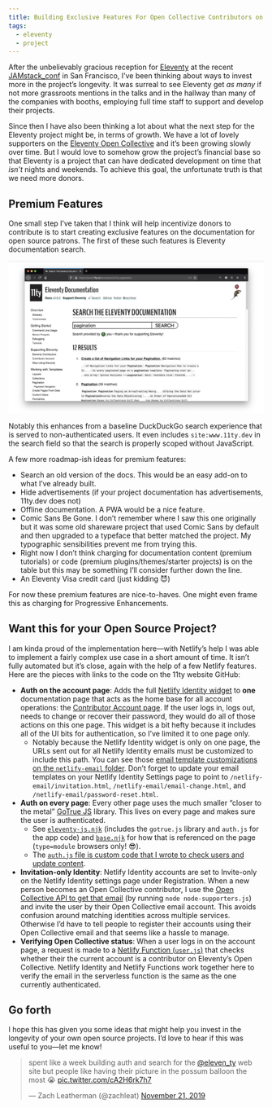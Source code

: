 ```yaml
---
title: Building Exclusive Features For Open Collective Contributors on Netlify
tags:
  - eleventy
  - project
---
```

After the unbelievably gracious reception for [Eleventy](https://www.11ty.dev/) at the recent [JAMstack_conf](https://jamstackconf.com/) in San Francisco, I’ve been thinking about ways to invest more in the project’s longevity. It was surreal to see Eleventy get _as many_ if not more grassroots mentions in the talks and in the hallway than many of the companies with booths, employing full time staff to support and develop their projects.

Since then I have also been thinking a lot about what the next step for the Eleventy project might be, in terms of growth. We have a lot of lovely supporters on the [Eleventy Open Collective](https://opencollective.com/11ty) and it’s been growing slowly over time. But I would love to somehow grow the project’s financial base so that Eleventy is a project that can have dedicated development on time that _isn’t_ nights and weekends. To achieve this goal, the unfortunate truth is that we need more donors.

## Premium Features

One small step I’ve taken that I think will help incentivize donors to contribute is to start creating exclusive features on the documentation for open source patrons. The first of these such features is Eleventy documentation search.

<img src="/web/img/posts/pro-open-source/eleventy-search.jpg" alt="Eleventy Contributor Account search for Pagination" class="primary">

Notably this enhances from a baseline DuckDuckGo search experience that is served to non-authenticated users. It even includes `site:www.11ty.dev` in the search field so that the search is properly scoped without JavaScript.

A few more roadmap-ish ideas for premium features:

* Search an old version of the docs. This would be an easy add-on to what I’ve already built.
* Hide advertisements (if your project documentation has advertisements, 11ty.dev does not)
* Offline documentation. A PWA would be a nice feature.
* Comic Sans Be Gone. I don’t remember where I saw this one originally but it was some old shareware project that used Comic Sans by default and then upgraded to a typeface that better matched the project. My typographic sensibilities prevent me from trying this.
* Right now I don’t think charging for documentation content (premium tutorials) or code (premium plugins/themes/starter projects) is on the table but this may be something I’ll consider further down the line.
* An Eleventy Visa credit card (just kidding 😈)

For now these premium features are nice-to-haves. One might even frame this as charging for Progressive Enhancements.

## Want this for your Open Source Project?

I am kinda proud of the implementation here—with Netlify’s help I was able to implement a fairly complex use case in a short amount of time. It isn’t fully automated but it’s close, again with the help of a few Netlify features. Here are the pieces with links to the code on the 11ty website GitHub:

* **Auth on the account page**: Adds the full [Netlify Identity widget](https://github.com/netlify/netlify-identity-widget) to **one** documentation page that acts as the home base for all account operations: the [Contributor Account page](https://github.com/11ty/11ty-website/blob/5c621a65acbee055791f311cf98e48e0fdaeb9f0/docs/account.md). If the user logs in, logs out, needs to change or recover their password, they would do all of those actions on this one page. This widget is a bit hefty because it includes all of the UI bits for authentication, so I’ve limited it to one page only.
    - Notably because the Netlify Identity widget is only on one page, the URLs sent out for all Netlify Identity emails must be customized to include this path. You can see those [email template customizations on the `netlify-email` folder](https://github.com/11ty/11ty-website/tree/5c621a65acbee055791f311cf98e48e0fdaeb9f0/netlify-email). Don’t forget to update your email templates on your Netlify Identity Settings page to point to `/netlify-email/invitation.html`, `/netlify-email/email-change.html`, and `/netlify-email/password-reset.html`.
* **Auth on every page**: Every other page uses the much smaller “closer to the metal” [GoTrue JS](https://github.com/netlify/gotrue-js) library. This lives on every page and makes sure the user is authenticated.
    - See [`eleventy-js.njk`](https://github.com/11ty/11ty-website/blob/5c621a65acbee055791f311cf98e48e0fdaeb9f0/js/eleventy-js.njk) (includes the `gotrue.js` library and `auth.js` for the app code) and [`base.njk`](https://github.com/11ty/11ty-website/blob/5c621a65acbee055791f311cf98e48e0fdaeb9f0/_includes/layouts/base.njk) for how that is referenced on the page (`type=module` browsers only! 😎).
    - The [`auth.js` file is custom code that I wrote to check users and update content](https://github.com/11ty/11ty-website/blob/5c621a65acbee055791f311cf98e48e0fdaeb9f0/_includes/components/auth/auth.js).
* **Invitation-only Identity**: Netlify Identity accounts are set to Invite-only on the Netlify Identity settings page under Registration. When a new person becomes an Open Collective contributor, I use the [Open Collective API to get that email](https://github.com/11ty/11ty-website/blob/5c621a65acbee055791f311cf98e48e0fdaeb9f0/node-supporters.js) (by running `node node-supporters.js`) and invite the user by their Open Collective email account. This avoids confusion around matching identities across multiple services. Otherwise I’d have to tell people to register their accounts using their Open Collective email and that seems like a hassle to manage.
* **Verifying Open Collective status**: When a user logs in on the account page, a request is made to a [Netlify Function (`user.js`)](https://github.com/11ty/11ty-website/blob/5c621a65acbee055791f311cf98e48e0fdaeb9f0/functions/user.js) that checks whether their the current account is a contributor on Eleventy’s Open Collective. Netlify Identity and Netlify Functions work together here to verify the email in the serverless function is the same as the one currently authenticated.

## Go forth

I hope this has given you some ideas that might help you invest in the longevity of your own open source projects. I’d love to hear if this was useful to you—let me know!

<blockquote class="twitter-tweet"><p lang="en" dir="ltr">spent like a week building auth and search for the <a href="https://twitter.com/eleven_ty">@eleven_ty</a> web site but people like having their picture in the possum balloon the most 😭 <a href="https://t.co/cA2H6rk7h7">pic.twitter.com/cA2H6rk7h7</a></p>&mdash; Zach Leatherman (@zachleat) <a href="/twitter/1197601336294027265/">November 21, 2019</a></blockquote>